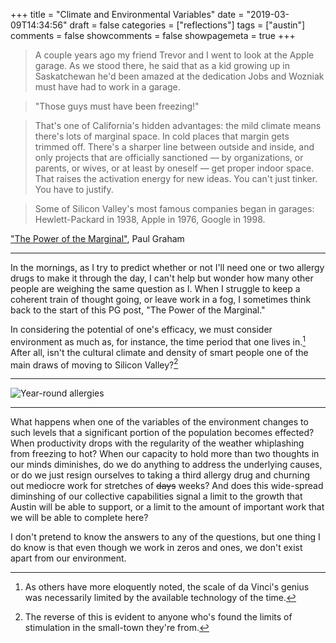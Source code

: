 +++
title = "Climate and Environmental Variables"
date = "2019-03-09T14:34:56"
draft = false
categories = ["reflections"]
tags = ["austin"]
comments = false
showcomments = false
showpagemeta = true
+++

> A couple years ago my friend Trevor and I went to look at the Apple garage. As we stood there, he said that as a kid growing up in Saskatchewan he'd been amazed at the dedication Jobs and Wozniak must have had to work in a garage.

> "Those guys must have been freezing!"

> That's one of California's hidden advantages: the mild climate means there's lots of marginal space. In cold places that margin gets trimmed off. There's a sharper line between outside and inside, and only projects that are officially sanctioned — by organizations, or parents, or wives, or at least by oneself — get proper indoor space. That raises the activation energy for new ideas. You can't just tinker. You have to justify.

> Some of Silicon Valley's most famous companies began in garages: Hewlett-Packard in 1938, Apple in 1976, Google in 1998.

["The Power of the Marginal"](http://www.paulgraham.com/marginal.html), Paul Graham

* * *

In the mornings, as I try to predict whether or not I'll need one or two allergy drugs to make it through the day, I can't help but wonder how many other people are weighing the same question as I. When I struggle to keep a coherent train of thought going, or leave work in a fog, I sometimes think back to the start of this PG post, "The Power of the Marginal."

In considering the potential of one's efficacy, we must consider environment as much as, for instance, the time period that one lives in.[^1] After all, isn't the cultural climate and density of smart people one of the main draws of moving to Silicon Valley?[^2]

* * *

![Year-round allergies](http://images.twcnews.com/tx/weather/AUS_Seasonal_Allergens.jpg)

* * *

What happens when one of the variables of the environment changes to such levels that a significant portion of the population becomes effected? When productivity drops with the regularity of the weather whiplashing from freezing to hot? When our capacity to hold more than two thoughts in our minds diminishes, do we do anything to address the underlying causes, or do we just resign ourselves to taking a third allergy drug and churning out mediocre work for stretches of ~~days~~ weeks? And does this wide-spread diminshing of our collective capabilities signal a limit to the growth that Austin will be able to support, or a limit to the amount of important work that we will be able to complete here?

I don't pretend to know the answers to any of the questions, but one thing I do know is that even though we work in zeros and ones, we don't exist apart from our environment.

[^1]: As others have more eloquently noted, the scale of da Vinci's genius was necessarily limited by the available technology of the time.

[^2]: The reverse of this is evident to anyone who's found the limits of stimulation in the small-town they're from.
